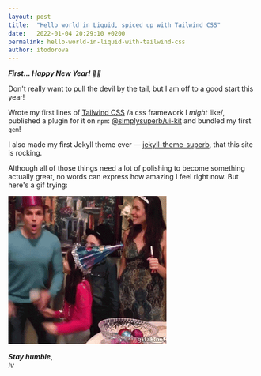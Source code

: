 ```yaml
---
layout: post
title:  "Hello world in Liquid, spiced up with Tailwind CSS"
date:   2022-01-04 20:29:10 +0200
permalink: hello-world-in-liquid-with-tailwind-css
author: itodorova
---
```


<strong class="text-green"><em>First... Happy New Year! 🥂🍾</em></strong>

Don't really want to pull the devil by the tail, but I am off to a good start this year! 

Wrote my first lines of [Tailwind CSS](https://tailwindcss.com/) /a css framework I *might* like/, published a plugin for it on `npm`: [@simplysuperb/ui-kit](https://www.npmjs.com/package/@simplysuperb-dev/ui-kit) and bundled my first `gem`!

I also made my first Jekyll theme ever &mdash; [jekyll-theme-superb](https://github.com/simplysuperb-dev/jekyll-theme-superb), that this site is rocking.

Although all of those things need a lot of polishing to become something <span class="text-green font-bold">actually great</span>, no words can express how amazing I feel right now. But here's a gif trying:
<div class="text-center">
<img src="../assets/gifs/girl-throwing-bowl-at-floor.gif" alt="girl throws bowl on the floor" class="inline-block">
</div>

<p>
<strong><em>Stay humble</em></strong>,<br/>
<em>Iv</em>
</p>
